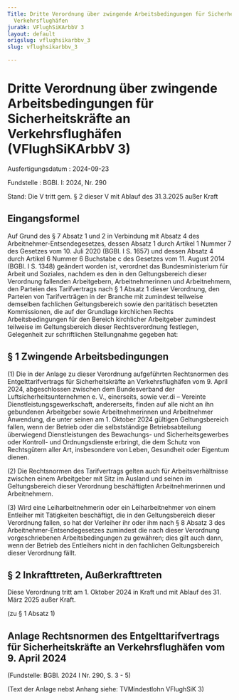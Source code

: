 ```yaml
---
Title: Dritte Verordnung über zwingende Arbeitsbedingungen für Sicherheitskräfte an
  Verkehrsflughäfen
jurabk: VFlughSiKArbbV 3
layout: default
origslug: vflughsikarbbv_3
slug: vflughsikarbbv_3

---
```


# Dritte Verordnung über zwingende Arbeitsbedingungen für Sicherheitskräfte an Verkehrsflughäfen (VFlughSiKArbbV 3)

Ausfertigungsdatum
:   2024-09-23

Fundstelle
:   BGBl. I: 2024, Nr. 290

Stand: Die V tritt gem. § 2 dieser V mit Ablauf des 31.3.2025 außer Kraft

## Eingangsformel

Auf Grund des § 7 Absatz 1 und 2 in Verbindung mit Absatz 4 des Arbeitnehmer-Entsendegesetzes, dessen Absatz 1 durch Artikel 1 Nummer 7 des Gesetzes vom 10. Juli 2020 (BGBl. I S. 1657) und dessen Absatz 4 durch Artikel 6 Nummer 6 Buchstabe c des Gesetzes vom 11. August 2014 (BGBl. I S. 1348) geändert worden ist, verordnet das Bundesministerium für Arbeit und Soziales, nachdem es den in den Geltungsbereich dieser Verordnung fallenden Arbeitgebern, Arbeitnehmerinnen und Arbeitnehmern, den Parteien des Tarifvertrags nach § 1 Absatz 1 dieser Verordnung, den Parteien von Tarifverträgen in der Branche mit zumindest teilweise demselben fachlichen Geltungsbereich sowie den paritätisch besetzten Kommissionen, die auf der Grundlage kirchlichen Rechts Arbeitsbedingungen für den Bereich kirchlicher Arbeitgeber zumindest teilweise im Geltungsbereich dieser Rechtsverordnung festlegen, Gelegenheit zur schriftlichen Stellungnahme gegeben hat:


## § 1 Zwingende Arbeitsbedingungen

(1) Die in der Anlage zu dieser Verordnung aufgeführten Rechtsnormen des Entgelttarifvertrags für Sicherheitskräfte an Verkehrsflughäfen vom 9. April 2024, abgeschlossen zwischen dem Bundesverband der Luftsicherheitsunternehmen e. V., einerseits, sowie ver.di – Vereinte Dienstleistungsgewerkschaft, andererseits, finden auf alle nicht an ihn gebundenen Arbeitgeber sowie Arbeitnehmerinnen und Arbeitnehmer Anwendung, die unter seinen am 1. Oktober 2024 gültigen Geltungsbereich fallen, wenn der Betrieb oder die selbstständige Betriebsabteilung überwiegend Dienstleistungen des Bewachungs- und Sicherheitsgewerbes oder Kontroll- und Ordnungsdienste erbringt, die dem Schutz von Rechtsgütern aller Art, insbesondere von Leben, Gesundheit oder Eigentum dienen.

(2) Die Rechtsnormen des Tarifvertrags gelten auch für Arbeitsverhältnisse zwischen einem Arbeitgeber mit Sitz im Ausland und seinen im Geltungsbereich dieser Verordnung beschäftigten Arbeitnehmerinnen und Arbeitnehmern.

(3) Wird eine Leiharbeitnehmerin oder ein Leiharbeitnehmer von einem Entleiher mit Tätigkeiten beschäftigt, die in den Geltungsbereich dieser Verordnung fallen, so hat der Verleiher ihr oder ihm nach § 8 Absatz 3 des Arbeitnehmer-Entsendegesetzes zumindest die nach dieser Verordnung vorgeschriebenen Arbeitsbedingungen zu gewähren; dies gilt auch dann, wenn der Betrieb des Entleihers nicht in den fachlichen Geltungsbereich dieser Verordnung fällt.


## § 2 Inkrafttreten, Außerkrafttreten

Diese Verordnung tritt am 1. Oktober 2024 in Kraft und mit Ablauf des 31. März 2025 außer Kraft.

(zu § 1 Absatz 1)

## Anlage Rechtsnormen des Entgelttarifvertrags für Sicherheitskräfte an Verkehrsflughäfen vom 9. April 2024

(Fundstelle: BGBl. 2024 I Nr. 290, S. 3 - 5)

(Text der Anlage nebst Anhang siehe: TVMindestlohn VFlughSiK 3)

